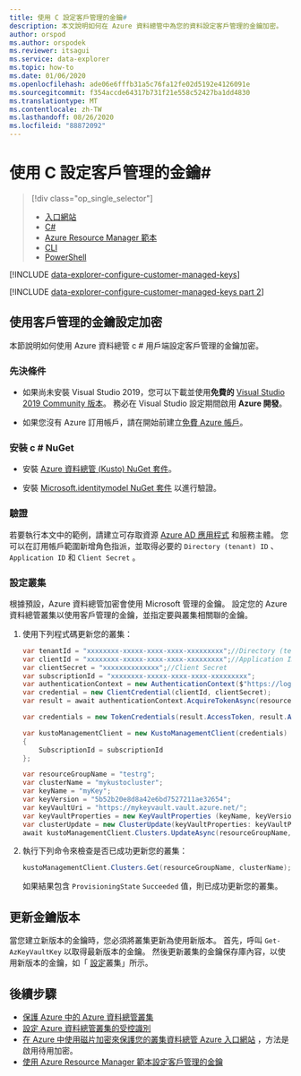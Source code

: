 ```yaml
---
title: 使用 C 設定客戶管理的金鑰#
description: 本文說明如何在 Azure 資料總管中為您的資料設定客戶管理的金鑰加密。
author: orspod
ms.author: orspodek
ms.reviewer: itsagui
ms.service: data-explorer
ms.topic: how-to
ms.date: 01/06/2020
ms.openlocfilehash: ade06e6fffb31a5c76fa12fe02d5192e4126091e
ms.sourcegitcommit: f354accde64317b731f21e558c52427ba1dd4830
ms.translationtype: MT
ms.contentlocale: zh-TW
ms.lasthandoff: 08/26/2020
ms.locfileid: "88872092"
---
```

# <a name="configure-customer-managed-keys-using-c"></a>使用 C 設定客戶管理的金鑰#

> [!div class="op_single_selector"]
> * [入口網站](customer-managed-keys-portal.md)
> * [C#](customer-managed-keys-csharp.md)
> * [Azure Resource Manager 範本](customer-managed-keys-resource-manager.md)
> * [CLI](customer-managed-keys-cli.md)
> * [PowerShell](customer-managed-keys-powershell.md)

[!INCLUDE [data-explorer-configure-customer-managed-keys](includes/data-explorer-configure-customer-managed-keys.md)]

[!INCLUDE [data-explorer-configure-customer-managed-keys part 2](includes/data-explorer-configure-customer-managed-keys-b.md)]

## <a name="configure-encryption-with-customer-managed-keys"></a>使用客戶管理的金鑰設定加密

本節說明如何使用 Azure 資料總管 c # 用戶端設定客戶管理的金鑰加密。 

### <a name="prerequisites"></a>先決條件

* 如果尚未安裝 Visual Studio 2019，您可以下載並使用**免費的** [Visual Studio 2019 Community 版本](https://www.visualstudio.com/downloads/)。 務必在 Visual Studio 設定期間啟用 **Azure 開發**。

* 如果您沒有 Azure 訂用帳戶，請在開始前建立[免費 Azure 帳戶](https://azure.microsoft.com/free/)。

### <a name="install-c-nuget"></a>安裝 c # NuGet

* 安裝 [Azure 資料總管 (Kusto) NuGet 套件](https://www.nuget.org/packages/Microsoft.Azure.Management.Kusto/)。

* 安裝 [Microsoft.identitymodel NuGet 套件](https://www.nuget.org/packages/Microsoft.IdentityModel.Clients.ActiveDirectory/) 以進行驗證。

### <a name="authentication"></a>驗證

若要執行本文中的範例，請建立可存取資源 [Azure AD 應用程式](/azure/active-directory/develop/howto-create-service-principal-portal) 和服務主體。 您可以在訂用帳戶範圍新增角色指派，並取得必要的 `Directory (tenant) ID` 、 `Application ID` 和 `Client Secret` 。

### <a name="configure-cluster"></a>設定叢集

根據預設，Azure 資料總管加密會使用 Microsoft 管理的金鑰。 設定您的 Azure 資料總管叢集以使用客戶管理的金鑰，並指定要與叢集相關聯的金鑰。

1. 使用下列程式碼更新您的叢集：

    ```csharp
    var tenantId = "xxxxxxxx-xxxxx-xxxx-xxxx-xxxxxxxxx";//Directory (tenant) ID
    var clientId = "xxxxxxxx-xxxxx-xxxx-xxxx-xxxxxxxxx";//Application ID
    var clientSecret = "xxxxxxxxxxxxxx";//Client Secret
    var subscriptionId = "xxxxxxxx-xxxxx-xxxx-xxxx-xxxxxxxxx";
    var authenticationContext = new AuthenticationContext($"https://login.windows.net/{tenantId}");
    var credential = new ClientCredential(clientId, clientSecret);
    var result = await authenticationContext.AcquireTokenAsync(resource: "https://management.core.windows.net/", clientCredential: credential);

    var credentials = new TokenCredentials(result.AccessToken, result.AccessTokenType);

    var kustoManagementClient = new KustoManagementClient(credentials)
    {
        SubscriptionId = subscriptionId
    };

    var resourceGroupName = "testrg";
    var clusterName = "mykustocluster";
    var keyName = "myKey";
    var keyVersion = "5b52b20e8d8a42e6bd7527211ae32654";
    var keyVaultUri = "https://mykeyvault.vault.azure.net/";
    var keyVaultProperties = new KeyVaultProperties (keyName, keyVersion, keyVaultUri);
    var clusterUpdate = new ClusterUpdate(keyVaultProperties: keyVaultProperties);
    await kustoManagementClient.Clusters.UpdateAsync(resourceGroupName, clusterName, clusterUpdate);
    ```

1. 執行下列命令來檢查是否已成功更新您的叢集：

    ```csharp
    kustoManagementClient.Clusters.Get(resourceGroupName, clusterName);
    ```

    如果結果包含 `ProvisioningState` `Succeeded` 值，則已成功更新您的叢集。

## <a name="update-the-key-version"></a>更新金鑰版本

當您建立新版本的金鑰時，您必須將叢集更新為使用新版本。 首先，呼叫 `Get-AzKeyVaultKey` 以取得最新版本的金鑰。 然後更新叢集的金鑰保存庫內容，以使用新版本的金鑰，如「 [設定](#configure-cluster)叢集」所示。

## <a name="next-steps"></a>後續步驟

* [保護 Azure 中的 Azure 資料總管叢集](security.md)
* [設定 Azure 資料總管叢集的受控識別](managed-identities.md)
* [在 Azure 中使用磁片加密來保護您的叢集資料總管 Azure 入口網站](cluster-disk-encryption.md) ，方法是啟用待用加密。
* [使用 Azure Resource Manager 範本設定客戶管理的金鑰](customer-managed-keys-resource-manager.md)


